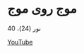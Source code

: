 ﻿<h1>موج روی موج</h1>

<p>
    نور (24)، 40
</p>


<a href="https://youtu.be/gYM8cxcyIgI" target="_blank">YouTube</a>